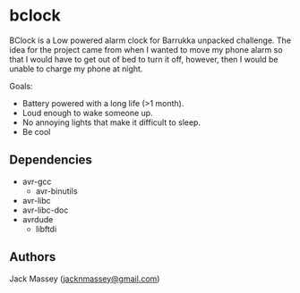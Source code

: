 # bclock

BClock is a Low powered alarm clock for Barrukka unpacked challenge. The idea
for the project came from when I wanted to move my phone alarm so that I would
have to get out of bed to turn it off, however, then I would be unable to
charge my phone at night.

Goals:
  * Battery powered with a long life (>1 month).
  * Loud enough to wake someone up.
  * No annoying lights that make it difficult to sleep.
  * Be cool

## Dependencies

  * avr-gcc
    - avr-binutils
  * avr-libc
  * avr-libc-doc
  * avrdude
    - libftdi

## Authors

Jack Massey (jacknmassey@gmail.com)
